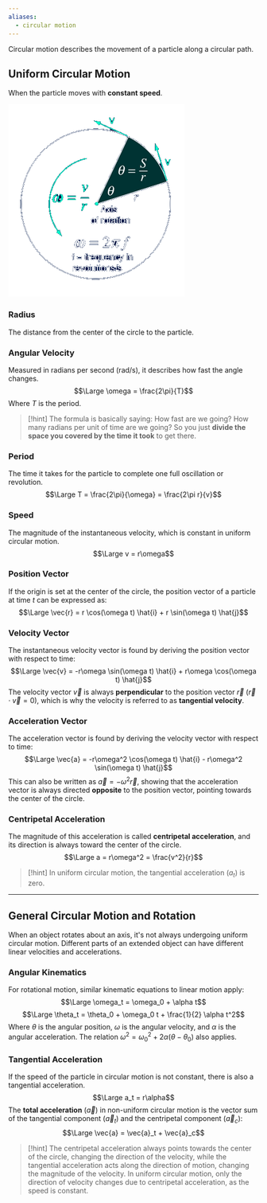 ```yaml
---
aliases:
  - circular motion
---
```

Circular motion describes the movement of a particle along a circular path.

## Uniform Circular Motion

When the particle moves with **constant speed**.

![](../z_images/Pasted%20image%2020250716092450.png)

### Radius

The distance from the center of the circle to the particle.

### Angular Velocity

Measured in radians per second (rad/s), it describes how fast the angle changes. $$\Large \omega = \frac{2\pi}{T}$$ Where $T$ is the period.

> [!hint]
> The formula is basically saying: How fast are we going? How many radians per unit of time are we going? So you just **divide the space you covered by the time it took** to get there.


### Period

The time it takes for the particle to complete one full oscillation or revolution. $$\Large T = \frac{2\pi}{\omega} = \frac{2\pi r}{v}$$
### Speed

The magnitude of the instantaneous velocity, which is constant in uniform circular motion. $$\Large v = r\omega$$
### Position Vector

If the origin is set at the center of the circle, the position vector of a particle at time $t$ can be expressed as: $$\Large \vec{r} = r \cos(\omega t) \hat{i} + r \sin(\omega t) \hat{j}$$
### Velocity Vector

The instantaneous velocity vector is found by deriving the position vector with respect to time: $$\Large \vec{v} = -r\omega \sin(\omega t) \hat{i} + r\omega \cos(\omega t) \hat{j}$$The velocity vector $\vec{v}$ is always **perpendicular** to the position vector $\vec{r}$ ($\vec{r} \cdot \vec{v} = 0$), which is why the velocity is referred to as **tangential velocity**.

### Acceleration Vector

The acceleration vector is found by deriving the velocity vector with respect to time: $$\Large \vec{a} = -r\omega^2 \cos(\omega t) \hat{i} - r\omega^2 \sin(\omega t) \hat{j}$$This can also be written as $\vec{a} = -\omega^2 \vec{r}$, showing that the acceleration vector is always directed **opposite** to the position vector, pointing towards the center of the circle.

### Centripetal Acceleration

The magnitude of this acceleration is called **centripetal acceleration**, and its direction is always toward the center of the circle. $$\Large a = r\omega^2 = \frac{v^2}{r}$$
> [!hint]
> In uniform circular motion, the tangential acceleration ($a_t$) is zero.

---

## General Circular Motion and Rotation

When an object rotates about an axis, it's not always undergoing uniform circular motion. Different parts of an extended object can have different linear velocities and accelerations.

### Angular Kinematics

For rotational motion, similar kinematic equations to linear motion apply: $$\Large \omega_t = \omega_0 + \alpha t$$ $$\Large \theta_t = \theta_0 + \omega_0 t + \frac{1}{2} \alpha t^2$$Where $\theta$ is the angular position, $\omega$ is the angular velocity, and $\alpha$ is the angular acceleration. The relation $\omega^2 = \omega_0^2 + 2\alpha(\theta - \theta_0)$ also applies.

### Tangential Acceleration

If the speed of the particle in circular motion is not constant, there is also a tangential acceleration. $$\Large a_t = r\alpha$$
The **total acceleration** ($\vec{a}$) in non-uniform circular motion is the vector sum of the tangential component ($\vec{a}_t$) and the centripetal component ($\vec{a}_c$): $$\Large \vec{a} = \vec{a}_t + \vec{a}_c$$
> [!hint]
> The centripetal acceleration always points towards the center of the circle, changing the direction of the velocity, while the tangential acceleration acts along the direction of motion, changing the magnitude of the velocity. In uniform circular motion, only the direction of velocity changes due to centripetal acceleration, as the speed is constant.
